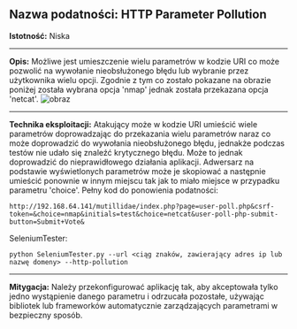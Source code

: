 ## Nazwa podatności: HTTP Parameter Pollution

**Istotność:** Niska

---

**Opis:**
Możliwe jest umieszczenie wielu parametrów w kodzie URI co może pozwolić na wywołanie nieobsłużonego błędu lub wybranie przez użytkownika wielu opcji. Zgodnie z tym co zostało pokazane na obrazie poniżej została wybrana opcja 'nmap' jednak została przekazana opcja 'netcat'.
![obraz](https://github.com/GrzechuG/PWR-CBE-BAW-mutillidae-2024/assets/93217316/e53c793d-7d84-4346-9d9e-dd8610b062ec)


---

**Technika eksploitacji:**
Atakujący może w kodzie URI umieścić wiele parametrów doprowadzając do przekazania wielu parametrów naraz co może doprowadzić do wywołania nieobsłużonego błędu, jednakże podczas testów nie udało się znaleźć krytycznego błędu. Może to jednak doprowadzić do nieprawidłowego działania aplikacji. Adwersarz na podstawie wyświetlonych parametrów może je skopiować a następnie umieścić ponownie w innym miejscu tak jak to miało miejsce w przypadku parametru 'choice'. Pełny kod do ponowienia podatności: 
```
http://192.168.64.141/mutillidae/index.php?page=user-poll.php&csrf-token=&choice=nmap&initials=test&choice=netcat&user-poll-php-submit-button=Submit+Vote&
```

SeleniumTester:
```
python SeleniumTester.py --url <ciąg znaków, zawierający adres ip lub nazwę domeny> --http-pollution
```

---

**Mitygacja:**
Należy przekonfigurować aplikację tak, aby akceptowała tylko jedno wystąpienie danego parametru i odrzucała pozostałe, używając bibliotek lub frameworków automatycznie zarządzających parametrami w bezpieczny sposób.
